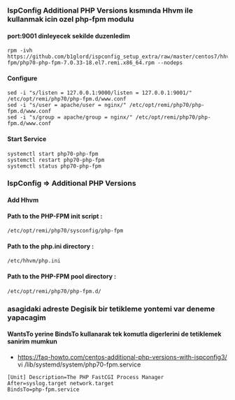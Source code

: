 ### IspConfig Additional PHP Versions kısmında Hhvm ile kullanmak icin ozel php-fpm modulu
#### port:9001 dinleyecek sekilde duzenledim

```
rpm -ivh https://github.com/b1glord/ispconfig_setup_extra/raw/master/centos7/hhvm-fpm/php70-php-fpm-7.0.33-18.el7.remi.x86_64.rpm --nodeps
```
#### Configure 
```
sed -i "s/listen = 127.0.0.1:9000/listen = 127.0.0.1:9001/" /etc/opt/remi/php70/php-fpm.d/www.conf
sed -i "s/user = apache/user = nginx/" /etc/opt/remi/php70/php-fpm.d/www.conf
sed -i "s/group = apache/group = nginx/" /etc/opt/remi/php70/php-fpm.d/www.conf
```
#### Start Service
```
systemctl start php70-php-fpm
systemctl restart php70-php-fpm
systemctl status php70-php-fpm
```

### IspConfig => Additional PHP Versions
#### Add Hhvm

#### Path to the PHP-FPM init script 	  :	
```/etc/opt/remi/php70/sysconfig/php-fpm```
#### Path to the php.ini directory   	  :	
```/etc/hhvm/php.ini```
#### Path to the PHP-FPM pool directory	:	
```/etc/opt/remi/php70/php-fpm.d/```


### asagidaki adreste Degisik bir tetikleme yontemi var deneme yapacagim
#### WantsTo yerine BindsTo kullanarak tek komutla digerlerini de tetiklemek sanirim mumkun
* https://faq-howto.com/centos-additional-php-versions-with-ispconfig3/
vi /lib/systemd/system/php70-fpm.service
```
[Unit] Description=The PHP FastCGI Process Manager
After=syslog.target network.target
BindsTo=php-fpm.service 
```
